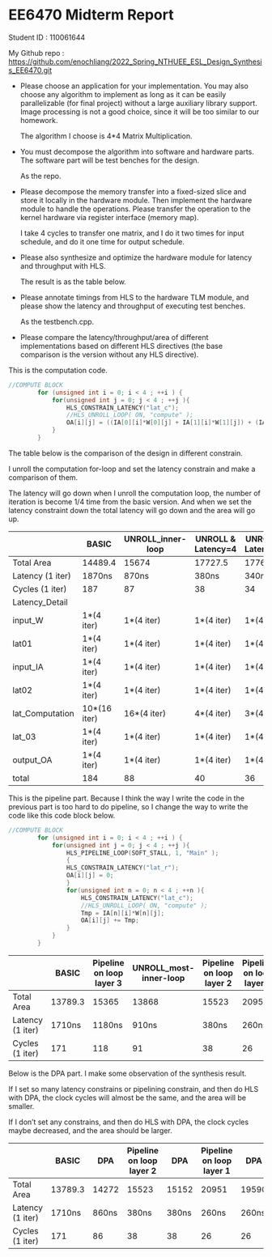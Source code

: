 # **EE6470 Midterm Report**

Student ID : 110061644

My Github repo : https://github.com/enochliang/2022_Spring_NTHUEE_ESL_Design_Synthesis_EE6470.git

- Please choose an application for your implementation. You may also choose any algorithm to implement as long as it can be easily parallelizable (for final project) without a large auxiliary library support. Image processing is not a good choice, since it will be too similar to our homework.

  

  The algorithm I choose is 4*4 Matrix Multiplication.

  

- You must decompose the algorithm into software and hardware parts. The software part will be test benches for the design.

  

  As the repo.

  

- Please decompose the memory transfer into a fixed-sized slice and store it locally in the hardware module. Then implement the hardware module to handle the operations. Please transfer the operation to the kernel hardware via register interface (memory map).

  

  I take 4 cycles to transfer one matrix, and I do it two times for input schedule, and do it one time for output schedule.

  

- Please also synthesize and optimize the hardware module for latency and throughput with HLS.

  

  The result is as the table below.

  

- Please annotate timings from HLS to the hardware TLM module, and please show the latency and throughput of executing test benches.

  

  As the testbench.cpp.

  

- Please compare the latency/throughput/area of different implementations based on different HLS directives (the base comparison is the version without any HLS directive).

This is the computation code.

```C++
//COMPUTE BLOCK
		for (unsigned int i = 0; i < 4 ; ++i ) {
			for(unsigned int j = 0; j < 4 ; ++j ){
				HLS_CONSTRAIN_LATENCY("lat_c");
				//HLS_UNROLL_LOOP( ON, "compute" );
				OA[i][j] = ((IA[0][i]*W[0][j] + IA[1][i]*W[1][j]) + (IA[2][i]*W[2][j] + IA[3][i]*W[3][j]));
			}
		}
```

The table below is the comparison of the design in different constrain.

I unroll the computation for-loop and set the latency constrain and make a comparison of them.

The latency will go down when I unroll the computation loop, the number of iteration is become 1/4 time from the basic version. And when we set the latency constraint down the total latency will go down and the area will go up.

|                   | BASIC        | UNROLL_inner-loop | UNROLL &  Latency=4 | UNROLL &  Latency=3 | UNROLL &  Latency=1 |
| ----------------- | ------------ | ----------------- | ------------------- | ------------------- | ------------------- |
| Total Area        | 14489.4      | 15674             | 17727.5             | 17766.2             | 21397.7             |
| Latency (1  iter) | 1870ns       | 870ns             | 380ns               | 340ns               | 260ns               |
| Cycles (1  iter)  | 187          | 87                | 38                  | 34                  | 26                  |
| Latency_Detail    |              |                   |                     |                     |                     |
| input_W           | 1*(4 iter)   | 1*(4 iter)        | 1*(4 iter)          | 1*(4 iter)          | 1*(4 iter)          |
| lat01             | 1*(4 iter)   | 1*(4 iter)        | 1*(4 iter)          | 1*(4 iter)          | 1*(4 iter)          |
| input_IA          | 1*(4 iter)   | 1*(4 iter)        | 1*(4 iter)          | 1*(4 iter)          | 1*(4 iter)          |
| lat02             | 1*(4 iter)   | 1*(4 iter)        | 1*(4 iter)          | 1*(4 iter)          | 1*(4 iter)          |
| lat_Computation   | 10*(16 iter) | 16*(4 iter)       | 4*(4 iter)          | 3*(4 iter)          | 1*(4 iter)          |
| lat_03            | 1*(4 iter)   | 1*(4 iter)        | 1*(4 iter)          | 1*(4 iter)          | 1*(4 iter)          |
| output_OA         | 1*(4 iter)   | 1*(4 iter)        | 1*(4 iter)          | 1*(4 iter)          | 1*(4 iter)          |
| total             | 184          | 88                | 40                  | 36                  | 24                  |



This is the pipeline part. Because I think the way I write the code in the previous part is too hard to do pipeline, so I change the way to write the code like this code block below.

```c++
//COMPUTE BLOCK
		for (unsigned int i = 0; i < 4 ; ++i ) {
			for(unsigned int j = 0; j < 4 ; ++j ){
				HLS_PIPELINE_LOOP(SOFT_STALL, 1, "Main" );
				{
				HLS_CONSTRAIN_LATENCY("lat_r");
				OA[i][j] = 0;
				}
				for(unsigned int n = 0; n < 4 ; ++n ){
					HLS_CONSTRAIN_LATENCY("lat_c");
					//HLS_UNROLL_LOOP( ON, "compute" );
					Tmp = IA[n][i]*W[n][j];
					OA[i][j] += Tmp;
				}
			}
		}
```



|                   | BASIC   | Pipeline on loop  layer 3 | UNROLL_most-inner-loop | Pipeline on  loop layer 2 | Pipeline on  loop layer 1 |
| ----------------- | ------- | ------------------------- | ---------------------- | ------------------------- | ------------------------- |
| Total Area        | 13789.3 | 15365                     | 13868                  | 15523                     | 20951                     |
| Latency (1  iter) | 1710ns  | 1180ns                    | 910ns                  | 380ns                     | 260ns                     |
| Cycles (1  iter)  | 171     | 118                       | 91                     | 38                        | 26                        |



Below is the DPA part. I make some observation of the synthesis result.

If I set so many latency constrains or pipelining constrain, and then do HLS with DPA, the clock cycles will almost be the same, and the area will be smaller.

If I don’t set any constrains, and then do HLS with DPA, the clock cycles maybe decreased, and the area should be larger.

|                   | BASIC   | DPA   | Pipeline on  loop layer 2 | DPA   | Pipeline on  loop layer 1 | DPA   |
| ----------------- | ------- | ----- | ------------------------- | ----- | ------------------------- | ----- |
| Total Area        | 13789.3 | 14272 | 15523                     | 15152 | 20951                     | 19590 |
| Latency (1  iter) | 1710ns  | 860ns | 380ns                     | 380ns | 260ns                     | 260ns |
| Cycles (1  iter)  | 171     | 86    | 38                        | 38    | 26                        | 26    |
